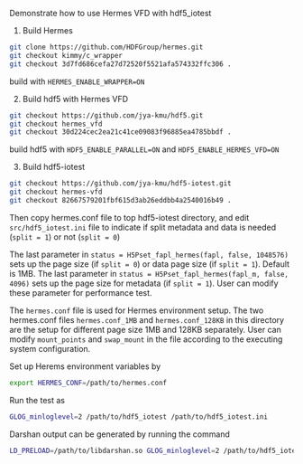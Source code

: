 Demonstrate how to use Hermes VFD with hdf5_iotest

1. Build Hermes
```bash
git clone https://github.com/HDFGroup/hermes.git
git checkout kimmy/c_wrapper
git checkout 3d7fd686cefa27d72520f5521afa574332ffc306 .
```
build with `HERMES_ENABLE_WRAPPER=ON`

2. Build hdf5 with Hermes VFD
```bash
git checkout https://github.com/jya-kmu/hdf5.git
git checkout hermes_vfd
git checkout 30d224cec2ea21c41ce09083f96885ea4785bbdf .
```
build hdf5 with `HDF5_ENABLE_PARALLEL=ON` and `HDF5_ENABLE_HERMES_VFD=ON`

3. Build hdf5-iotest
```bash
git checkout https://github.com/jya-kmu/hdf5-iotest.git
git checkout hermes-vfd
git checkout 82667579201fbf615d3ab26eddbb4a2540016b49 .
```
Then copy hermes.conf file to top hdf5-iotest directory, and edit `src/hdf5_iotest.ini`
file to indicate if split metadata and data is needed (`split = 1`) or not (`split = 0`)

The last parameter in `status = H5Pset_fapl_hermes(fapl, false, 1048576)`
sets up the page size (if `split = 0`) or data page size (if `split = 1`). Default is 1MB.
The last parameter in `status = H5Pset_fapl_hermes(fapl_m, false, 4096)`
sets up the page size for metadata (if `split = 1`). User can modify these parameter
for performance test.

The `hermes.conf` file is used for Hermes environment setup. The two hermes.conf
files `hermes.conf_1MB` and `hermes.conf_128KB` in this directory are the setup for 
different page size 1MB and 128KB separately. User can modify `mount_points` and 
`swap_mount` in the file according to the executing system configuration.

Set up Herems environment variables by
```bash
export HERMES_CONF=/path/to/hermes.conf
```

Run the test as
```bash
GLOG_minloglevel=2 /path/to/hdf5_iotest /path/to/hdf5_iotest.ini
```

Darshan output can be generated by running the command
```bash
LD_PRELOAD=/path/to/libdarshan.so GLOG_minloglevel=2 /path/to/hdf5_iotest /path/to/hdf5_iotest.ini
```

